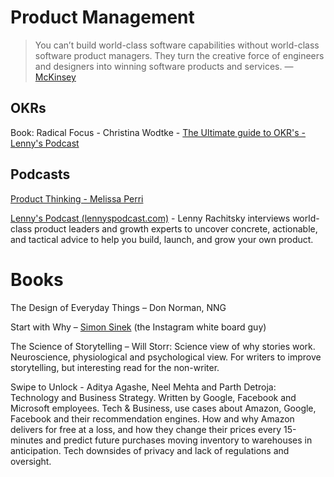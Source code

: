 # Product Management

> You can’t build world-class software capabilities without world-class software product managers. They turn the creative force of engineers and designers into winning software products and services. — [McKinsey](https://www.mckinsey.com/capabilities/mckinsey-digital/our-insights/every-company-is-a-software-company-six-must-dos-to-succeed)

## OKRs

Book: Radical Focus - Christina Wodtke - [The Ultimate guide to OKR's - Lenny's Podcast](https://www.lennyspodcast.com/)

## Podcasts

[Product Thinking - Melissa Perri](https://produxlabs.com/product-thinking)

[Lenny's Podcast (lennyspodcast.com)](https://www.lennyspodcast.com/) - Lenny Rachitsky interviews world-class product leaders and growth experts to uncover concrete, actionable, and tactical advice to help you build, launch, and grow your own product.

# Books

The Design of Everyday Things – Don Norman, NNG

Start with Why – [Simon Sinek](https://www.theceomagazine.com/business/event/simon-sinek-quotes/) (the Instagram white board guy)

The Science of Storytelling – Will Storr: Science view of why stories work. Neuroscience, physiological and psychological view.  For writers to improve storytelling, but interesting read for the non-writer.

Swipe to Unlock - Aditya Agashe, Neel Mehta and Parth Detroja: Technology and Business Strategy.  Written by Google, Facebook and Microsoft employees.  Tech & Business, use cases about Amazon, Google, Facebook and their recommendation engines. How and why Amazon delivers for free at a loss, and how they change their prices every 15-minutes and predict future purchases moving inventory to warehouses in anticipation.  Tech downsides of privacy and lack of regulations and oversight.

